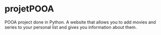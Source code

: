 # projetPOOA
POOA project done in Python. A website that allows you to add movies and series to your personal list and gives you information about them.
